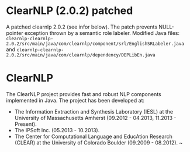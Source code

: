 ClearNLP (2.0.2) patched
=============
A patched clearnlp 2.0.2 (see infor below). The patch prevents NULL-pointer exception thrown by a semantic role labeler. Modified Java files: ``clearnlp-clearnlp-2.0.2/src/main/java/com/clearnlp/component/srl/EnglishSRLabeler.java``
and
``clearnlp-clearnlp-2.0.2/src/main/java/com/clearnlp/dependency/DEPLibEn.java``

ClearNLP
=============

The ClearNLP project provides fast and robust NLP components implemented in Java. The project has been developed at:
 * The Information Extraction and Synthesis Laboratory (IESL) at the University of Massachusetts Amherst (09.2012 - 04.2013, 11.2013 - Present).
 * The IPSoft Inc. (05.2013 - 10.2013).
 * The Center for Computational Language and EducAtion Research (CLEAR) at the University of Colorado Boulder (09.2009 - 08.2012).
~                                                                                                                                           
